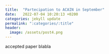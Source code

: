 ```yaml
---
title:  "Partecipation to ACAIN in September"
date:   2022-07-04 10:20:13 +0200
categories: jekyll update
permalink: ":categories/:title"
header:
  image: /assets/post4.png
---
```


accepted paper blabla
